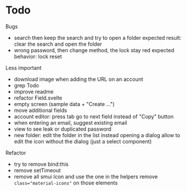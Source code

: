 # Todo
Bugs
- search then keep the search and try to open a folder
  expected result: clear the search and open the folder
- wrong password, then change method, the lock stay red
  expected behavior: lock reset

Less important
- download image when adding the URL on an account
- grep Todo
- improve readme
- refactor Field.svelte
- empty screen (sample data + "Create ...")
- move additional fields
- account editor: press tab go to next field instead of "Copy" button
- when entering an email, suggest existing email
- view to see leak or duplicated password
- new folder: edit the folder in the list instead opening a dialog
  allow to edit the icon without the dialog (just a select component)

Refactor
- try to remove bind:this
- remove setTimeout
- remove all smui Icon and use the one in the helpers
  remove `class="material-icons"` on those elements
